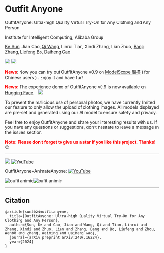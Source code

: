 # Outfit Anyone

OutfitAnyone: Ultra-high Quality Virtual Try-On for Any Clothing and Any Person

Institute for Intelligent Computing, Alibaba Group

[Ke Sun](https://dblp.org/pid/69/476-9.html), 
Jian Cao,
[Qi Wang](https://scholar.google.com/citations?user=MVeptcsAAAAJ&hl=en&oi=sra),
Linrui Tian,
Xindi Zhang,
Lian Zhuo,
[Bang Zhang](https://dblp.org/pid/11/4046.html),
[Liefeng Bo](https://scholar.google.com/citations?user=FJwtMf0AAAAJ&hl=zh-CN),
[Daiheng Gao](https://tomguluson92.github.io/)

<a href='[https://humanaigc.github.io/animate-anyone/](https://humanaigc.github.io/outfit-anyone/)'><img src='https://img.shields.io/badge/Project-Page-Green'></a> <a href='https://arxiv.org/pdf/2407.16224.pdf'><img src='https://img.shields.io/badge/Paper-Arxiv-red'></a>

**<span style="color:red">
News</span>**: Now you can try out OutfitAnyone v0.9 on <a href = "https://modelscope.cn/studios/DAMOXR/OutfitAnyone">ModelScope 魔搭</a> ( for Chinese users ) . Enjoy it and have fun!

<font color='red'>**News:**</font>
The experience demo of OutfitAnyone v0.9 is now available on <a href = 'https://huggingface.co/spaces/HumanAIGC/OutfitAnyone' >Hugging Face</a>.
<a href="https://huggingface.co/spaces/HumanAIGC/OutfitAnyone"  style='padding-left: 0.5rem;'><img src='https://img.shields.io/badge/%F0%9F%A4%97%20Hugging%20Face-OutfitAnyone-orange'></a>
 
To prevent the malicious use of personal photos, we have currently limited our feature to only allow the upload of clothing images. All models displayed are pre-set and generated using our AI model to ensure safety and privacy.

[//]: # (Feel free to enjoy OutfitAnyone, and we encourage you to share your interesting results with us.)
Feel free to enjoy OutfitAnyone and share your interesting results with us. If you have any questions or suggestions, don't hesitate to leave a message in the issues section.


<font color='red'>**Note: Please don't forget to give us a star if you like this project. Thanks!**</font> :stuck_out_tongue_winking_eye:

---


[//]: # (~~**A demo that can be experienced is being prepared.**~~)

<a href='https://humanaigc.github.io/outfit-anyone/'><img src='https://img.shields.io/badge/Project-Page-Green'></a>  [![YouTube](https://badges.aleen42.com/src/youtube.svg)](https://youtu.be/-KmoKYLbN4c)


OutfitAnyone+AnimateAnyone: [![YouTube](https://badges.aleen42.com/src/youtube.svg)](https://youtu.be/jnNHcLdoxNk)

![oufit animie](docs/1.gif)![oufit animie](docs/2.gif)


---

## Citation	

```
@article{sun2024outfitanyone,
  title={OutfitAnyone: Ultra-high Quality Virtual Try-On for Any Clothing and Any Person},
  author={Sun, Ke and Cao, Jian and Wang, Qi and Tian, Linrui and Zhang, Xindi and Zhuo, Lian and Zhang, Bang and Bo, Liefeng and Zhou, Wenbo and Zhang, Weiming and Daiheng Gao},
  journal={arXiv preprint arXiv:2407.16224},
  year={2024}
}
```

